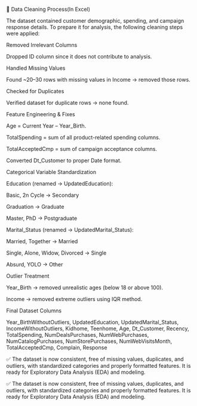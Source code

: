 🧹 Data Cleaning Process(In Excel)

The dataset contained customer demographic, spending, and campaign response details. To prepare it for analysis, the following cleaning steps were applied:

Removed Irrelevant Columns

Dropped ID column since it does not contribute to analysis.

Handled Missing Values

Found ~20–30 rows with missing values in Income → removed those rows.

Checked for Duplicates

Verified dataset for duplicate rows → none found.

Feature Engineering & Fixes

Age = Current Year – Year_Birth.

TotalSpending = sum of all product-related spending columns.

TotalAcceptedCmp = sum of campaign acceptance columns.

Converted Dt_Customer to proper Date format.

Categorical Variable Standardization

Education (renamed → UpdatedEducation):

Basic, 2n Cycle → Secondary

Graduation → Graduate

Master, PhD → Postgraduate

Marital_Status (renamed → UpdatedMarital_Status):

Married, Together → Married

Single, Alone, Widow, Divorced → Single

Absurd, YOLO → Other

Outlier Treatment

Year_Birth → removed unrealistic ages (below 18 or above 100).

Income → removed extreme outliers using IQR method.

Final Dataset Columns

Year_BirthWithoutOutliers, UpdatedEducation, UpdatedMarital_Status,
IncomeWithoutOutliers, Kidhome, Teenhome, Age, Dt_Customer, Recency,
TotalSpending, NumDealsPurchases, NumWebPurchases, NumCatalogPurchases,
NumStorePurchases, NumWebVisitsMonth, TotalAcceptedCmp, Complain, Response

✅ The dataset is now consistent, free of missing values, duplicates, and outliers, with standardized categories and properly formatted features.
It is ready for Exploratory Data Analysis (EDA) and modeling.


✅ The dataset is now consistent, free of missing values, duplicates, and outliers, with standardized categories and properly formatted features. It is ready for Exploratory Data Analysis (EDA) and modeling.
